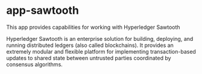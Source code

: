 # app-sawtooth
This app provides capabilities for working with Hyperledger Sawtooth


Hyperledger Sawtooth is an enterprise solution for building, deploying, and running distributed ledgers (also called blockchains). 
It provides an extremely modular and flexible platform for implementing transaction-based updates to shared state between untrusted parties 
coordinated by consensus algorithms.

